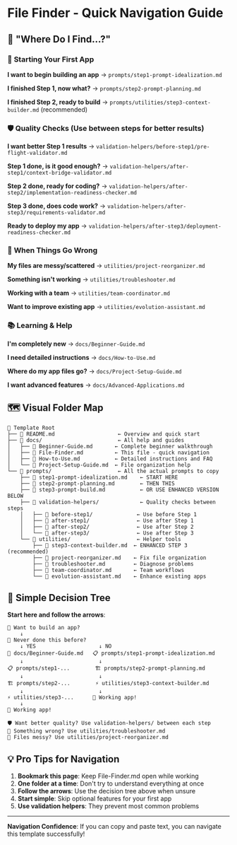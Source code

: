 # File Finder - Quick Navigation Guide

## 🎯 "Where Do I Find...?"

### 🚀 **Starting Your First App**

**I want to begin building an app** → `prompts/step1-prompt-idealization.md`

**I finished Step 1, now what?** → `prompts/step2-prompt-planning.md`

**I finished Step 2, ready to build** → `prompts/utilities/step3-context-builder.md` (recommended)

### 🛡️ **Quality Checks** (Use between steps for better results)

**I want better Step 1 results** → `validation-helpers/before-step1/pre-flight-validator.md`

**Step 1 done, is it good enough?** → `validation-helpers/after-step1/context-bridge-validator.md`

**Step 2 done, ready for coding?** → `validation-helpers/after-step2/implementation-readiness-checker.md`

**Step 3 done, does code work?** → `validation-helpers/after-step3/requirements-validator.md`

**Ready to deploy my app** → `validation-helpers/after-step3/deployment-readiness-checker.md`

### 🔧 **When Things Go Wrong**

**My files are messy/scattered** → `utilities/project-reorganizer.md`

**Something isn't working** → `utilities/troubleshooter.md`

**Working with a team** → `utilities/team-coordinator.md`

**Want to improve existing app** → `utilities/evolution-assistant.md`

### 📚 **Learning & Help**

**I'm completely new** → `docs/Beginner-Guide.md`

**I need detailed instructions** → `docs/How-to-Use.md`

**Where do my app files go?** → `docs/Project-Setup-Guide.md`

**I want advanced features** → `docs/Advanced-Applications.md`

## 🗺️ Visual Folder Map

```
📁 Template Root
├── 📄 README.md                    ← Overview and quick start
├── 📁 docs/                        ← All help and guides
│   ├── 📄 Beginner-Guide.md       ← Complete beginner walkthrough
│   ├── 📄 File-Finder.md          ← This file - quick navigation
│   ├── 📄 How-to-Use.md           ← Detailed instructions and FAQ
│   └── 📄 Project-Setup-Guide.md  ← File organization help
└── 📁 prompts/                     ← All the actual prompts to copy
    ├── 📄 step1-prompt-idealization.md    ← START HERE
    ├── 📄 step2-prompt-planning.md        ← THEN THIS
    ├── 📄 step3-prompt-build.md           ← OR USE ENHANCED VERSION BELOW
    ├── 📁 validation-helpers/             ← Quality checks between steps
    │   ├── 📁 before-step1/              ← Use before Step 1
    │   ├── 📁 after-step1/               ← Use after Step 1
    │   ├── 📁 after-step2/               ← Use after Step 2  
    │   └── 📁 after-step3/               ← Use after Step 3
    └── 📁 utilities/                     ← Helper tools
        ├── 📄 step3-context-builder.md  ← ENHANCED STEP 3 (recommended)
        ├── 📄 project-reorganizer.md    ← Fix file organization
        ├── 📄 troubleshooter.md         ← Diagnose problems
        ├── 📄 team-coordinator.md       ← Team workflows
        └── 📄 evolution-assistant.md    ← Enhance existing apps
```

## 🎯 Simple Decision Tree

**Start here and follow the arrows**:

```
📱 Want to build an app?
    ↓
🤔 Never done this before?
    ↓ YES                    ↓ NO
📖 docs/Beginner-Guide.md   📋 prompts/step1-prompt-idealization.md
    ↓                        ↓
📋 prompts/step1-...        🏗️ prompts/step2-prompt-planning.md
    ↓                        ↓
🏗️ prompts/step2-...        ⚡ utilities/step3-context-builder.md
    ↓                        ↓
⚡ utilities/step3-...      🎉 Working app!
    ↓
🎉 Working app!

🛡️ Want better quality? Use validation-helpers/ between each step
🔧 Something wrong? Use utilities/troubleshooter.md
📁 Files messy? Use utilities/project-reorganizer.md
```

## 💡 Pro Tips for Navigation

1. **Bookmark this page**: Keep File-Finder.md open while working
2. **One folder at a time**: Don't try to understand everything at once
3. **Follow the arrows**: Use the decision tree above when unsure
4. **Start simple**: Skip optional features for your first app
5. **Use validation helpers**: They prevent most common problems

---

**Navigation Confidence**: If you can copy and paste text, you can navigate this template successfully!